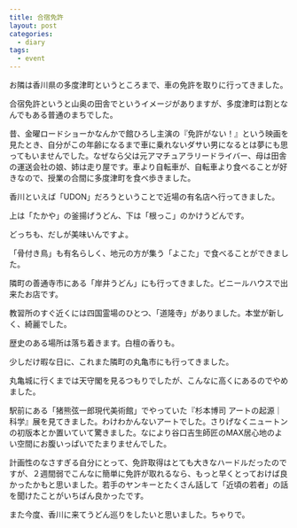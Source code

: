 ```yaml
---
title: 合宿免許
layout: post
categories:
  - diary
tags:
  - event
---
```


お隣は香川県の多度津町というところまで、車の免許を取りに行ってきました。

合宿免許というと山奥の田舎でというイメージがありますが、多度津町は割となんでもある普通のまちでした。

<amp-img src="/img/uploads/2010/12/car-license-7.jpg" alt="多度津の風景" width="600" height="448" layout="responsive"></amp-img>

昔、金曜ロードショーかなんかで館ひろし主演の『免許がない！』という映画を見たとき、自分がこの年齢になるまで車に乗れないダサい男になるとは夢にも思ってもいませんでした。なぜなら父は元アマチュアラリードライバー、母は田舎の運送会社の娘、姉は走り屋です。車より自転車が、自転車より食べることが好きなので、授業の合間に多度津町を食べ歩きました。

<amp-img src="/img/uploads/2010/12/car-license-1.jpg" alt="たかやのうどん" width="300" height="225" layout="responsive"></amp-img>

<amp-img src="/img/uploads/2010/12/car-license-2.jpg" alt="根っこのうどん" width="300" height="225" layout="responsive"></amp-img>

香川といえば「UDON」だろうということで近場の有名店へ行ってきました。

上は「たかや」の釜揚げうどん、下は「根っこ」のかけうどんです。

どっちも、だしが美味いんですよ。

<amp-img src="/img/uploads/2010/12/car-license-4.jpg" alt="よこたの骨付鳥" width="300" height="225" layout="responsive"></amp-img>

<amp-img src="/img/uploads/2010/12/car-license-3.jpg" alt="岸井うどんのうどん" width="300" height="225" layout="responsive"></amp-img>

「骨付き鳥」も有名らしく、地元の方が集う「よこた」で食べることができました。

隣町の善通寺市にある「岸井うどん」にも行ってきました。ビニールハウスで出来たお店です。

<amp-img src="/img/uploads/2010/12/car-license-6.jpg" alt="道隆寺" width="600" height="448" layout="responsive"></amp-img>

教習所のすぐ近くには四国霊場のひとつ、「道隆寺」がありました。本堂が新しく、綺麗でした。

歴史のある場所は落ち着きます。白檀の香りも。

<amp-img src="/img/uploads/2010/12/car-license-5.jpg" alt="丸亀城" width="600" height="448" layout="responsive"></amp-img>

少しだけ暇な日に、これまた隣町の丸亀市にも行ってきました。

丸亀城に行くまでは天守閣を見るつもりでしたが、こんなに高くにあるのでやめました。

<amp-img class="v-img" src="/img/uploads/2010/12/car-license-8.jpg" alt="猪熊弦一郎美術館" width="448" height="600" layout="responsive"></amp-img>

駅前にある「猪熊弦一郎現代美術館」でやっていた『杉本博司 アートの起源｜科学』展を見てきました。わけわかんないアートでした。さりげなくニュートンの初版本とか置いていて驚きました。なにより谷口吉生師匠のMAX居心地のよい空間にお腹いっぱいでたまりませんでした。

計画性のなさすぎる自分にとって、免許取得はとても大きなハードルだったのですが、２週間弱でこんなに簡単に免許が取れるなら、もっと早くとっておけば良かったかもと思いました。若手のヤンキーとたくさん話して「近頃の若者」の話を聞けたことがいちばん良かったです。

また今度、香川に来てうどん巡りをしたいと思いました。ちゃりで。


 [1]: /img/uploads/2010/12/car-license-7.jpg
 [2]: /img/uploads/2010/12/car-license-1.jpg
 [3]: /img/uploads/2010/12/car-license-2.jpg
 [4]: /img/uploads/2010/12/car-license-4.jpg
 [5]: /img/uploads/2010/12/car-license-3.jpg
 [6]: /img/uploads/2010/12/car-license-6.jpg
 [7]: /img/uploads/2010/12/car-license-5.jpg
 [8]: /img/uploads/2010/12/car-license-8.jpg
